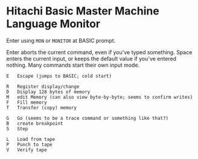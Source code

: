 Hitachi Basic Master Machine Language Monitor
=============================================

Enter using `MON` or `MONITOR` at BASIC prompt.

Enter aborts the current command, even if you've typed something.
Space enters the current input, or keeps the default value if you've
entered nothing. Many commands start their own input mode.

    E   Escape (jumps to BASIC; cold start)

    R   Register display/change
    D   Display 128 bytes of memory
    M   edit Memory (can also view byte-by-byte; seems to confirm writes)
    F   Fill memory
    T   Transfer (copy) memory

    G   Go (seems to be a trace command or something like that?)
    B   create breakpoint
    S   Step

    L   Load from tape
    P   Punch to tape
    V   Verify tape

